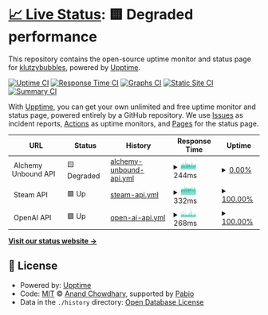 # [📈 Live Status](https://status.alchemyunbound.net): <!--live status--> **🟨 Degraded performance**

This repository contains the open-source uptime monitor and status page for [klutzybubbles](https://status.alchemyunbound.net), powered by [Upptime](https://github.com/upptime/upptime).

[![Uptime CI](https://github.com/klutzybubbles/alchemy-unbound-status/workflows/Uptime%20CI/badge.svg)](https://github.com/klutzybubbles/alchemy-unbound-status/actions?query=workflow%3A%22Uptime+CI%22)
[![Response Time CI](https://github.com/klutzybubbles/alchemy-unbound-status/workflows/Response%20Time%20CI/badge.svg)](https://github.com/klutzybubbles/alchemy-unbound-status/actions?query=workflow%3A%22Response+Time+CI%22)
[![Graphs CI](https://github.com/klutzybubbles/alchemy-unbound-status/workflows/Graphs%20CI/badge.svg)](https://github.com/klutzybubbles/alchemy-unbound-status/actions?query=workflow%3A%22Graphs+CI%22)
[![Static Site CI](https://github.com/klutzybubbles/alchemy-unbound-status/workflows/Static%20Site%20CI/badge.svg)](https://github.com/klutzybubbles/alchemy-unbound-status/actions?query=workflow%3A%22Static+Site+CI%22)
[![Summary CI](https://github.com/klutzybubbles/alchemy-unbound-status/workflows/Summary%20CI/badge.svg)](https://github.com/klutzybubbles/alchemy-unbound-status/actions?query=workflow%3A%22Summary+CI%22)

With [Upptime](https://upptime.js.org), you can get your own unlimited and free uptime monitor and status page, powered entirely by a GitHub repository. We use [Issues](https://github.com/klutzybubbles/alchemy-unbound-status/issues) as incident reports, [Actions](https://github.com/klutzybubbles/alchemy-unbound-status/actions) as uptime monitors, and [Pages](https://status.alchemyunbound.net) for the status page.

<!--start: status pages-->
<!-- This summary is generated by Upptime (https://github.com/upptime/upptime) -->
<!-- Do not edit this manually, your changes will be overwritten -->
<!-- prettier-ignore -->
| URL | Status | History | Response Time | Uptime |
| --- | ------ | ------- | ------------- | ------ |
| <img alt="" src="https://status.alchemyunbound.net/api_icon.png" height="13"> Alchemy Unbound API | 🟨 Degraded | [alchemy-unbound-api.yml](https://github.com/KlutzyBubbles/alchemy-unbound-status/commits/HEAD/history/alchemy-unbound-api.yml) | <details><summary><img alt="Response time graph" src="./graphs/alchemy-unbound-api/response-time-week.png" height="20"> 244ms</summary><br><a href="https://status.alchemyunbound.net/history/alchemy-unbound-api"><img alt="Response time 228" src="https://img.shields.io/endpoint?url=https%3A%2F%2Fraw.githubusercontent.com%2FKlutzyBubbles%2Falchemy-unbound-status%2FHEAD%2Fapi%2Falchemy-unbound-api%2Fresponse-time.json"></a><br><a href="https://status.alchemyunbound.net/history/alchemy-unbound-api"><img alt="24-hour response time 248" src="https://img.shields.io/endpoint?url=https%3A%2F%2Fraw.githubusercontent.com%2FKlutzyBubbles%2Falchemy-unbound-status%2FHEAD%2Fapi%2Falchemy-unbound-api%2Fresponse-time-day.json"></a><br><a href="https://status.alchemyunbound.net/history/alchemy-unbound-api"><img alt="7-day response time 244" src="https://img.shields.io/endpoint?url=https%3A%2F%2Fraw.githubusercontent.com%2FKlutzyBubbles%2Falchemy-unbound-status%2FHEAD%2Fapi%2Falchemy-unbound-api%2Fresponse-time-week.json"></a><br><a href="https://status.alchemyunbound.net/history/alchemy-unbound-api"><img alt="30-day response time 241" src="https://img.shields.io/endpoint?url=https%3A%2F%2Fraw.githubusercontent.com%2FKlutzyBubbles%2Falchemy-unbound-status%2FHEAD%2Fapi%2Falchemy-unbound-api%2Fresponse-time-month.json"></a><br><a href="https://status.alchemyunbound.net/history/alchemy-unbound-api"><img alt="1-year response time 229" src="https://img.shields.io/endpoint?url=https%3A%2F%2Fraw.githubusercontent.com%2FKlutzyBubbles%2Falchemy-unbound-status%2FHEAD%2Fapi%2Falchemy-unbound-api%2Fresponse-time-year.json"></a></details> | <details><summary><a href="https://status.alchemyunbound.net/history/alchemy-unbound-api">0.00%</a></summary><a href="https://status.alchemyunbound.net/history/alchemy-unbound-api"><img alt="All-time uptime 67.52%" src="https://img.shields.io/endpoint?url=https%3A%2F%2Fraw.githubusercontent.com%2FKlutzyBubbles%2Falchemy-unbound-status%2FHEAD%2Fapi%2Falchemy-unbound-api%2Fuptime.json"></a><br><a href="https://status.alchemyunbound.net/history/alchemy-unbound-api"><img alt="24-hour uptime 0.00%" src="https://img.shields.io/endpoint?url=https%3A%2F%2Fraw.githubusercontent.com%2FKlutzyBubbles%2Falchemy-unbound-status%2FHEAD%2Fapi%2Falchemy-unbound-api%2Fuptime-day.json"></a><br><a href="https://status.alchemyunbound.net/history/alchemy-unbound-api"><img alt="7-day uptime 0.00%" src="https://img.shields.io/endpoint?url=https%3A%2F%2Fraw.githubusercontent.com%2FKlutzyBubbles%2Falchemy-unbound-status%2FHEAD%2Fapi%2Falchemy-unbound-api%2Fuptime-week.json"></a><br><a href="https://status.alchemyunbound.net/history/alchemy-unbound-api"><img alt="30-day uptime 0.00%" src="https://img.shields.io/endpoint?url=https%3A%2F%2Fraw.githubusercontent.com%2FKlutzyBubbles%2Falchemy-unbound-status%2FHEAD%2Fapi%2Falchemy-unbound-api%2Fuptime-month.json"></a><br><a href="https://status.alchemyunbound.net/history/alchemy-unbound-api"><img alt="1-year uptime 64.97%" src="https://img.shields.io/endpoint?url=https%3A%2F%2Fraw.githubusercontent.com%2FKlutzyBubbles%2Falchemy-unbound-status%2FHEAD%2Fapi%2Falchemy-unbound-api%2Fuptime-year.json"></a></details>
| <img alt="" src="https://status.alchemyunbound.net/steam_icon.png" height="13"> Steam API | 🟩 Up | [steam-api.yml](https://github.com/KlutzyBubbles/alchemy-unbound-status/commits/HEAD/history/steam-api.yml) | <details><summary><img alt="Response time graph" src="./graphs/steam-api/response-time-week.png" height="20"> 332ms</summary><br><a href="https://status.alchemyunbound.net/history/steam-api"><img alt="Response time 324" src="https://img.shields.io/endpoint?url=https%3A%2F%2Fraw.githubusercontent.com%2FKlutzyBubbles%2Falchemy-unbound-status%2FHEAD%2Fapi%2Fsteam-api%2Fresponse-time.json"></a><br><a href="https://status.alchemyunbound.net/history/steam-api"><img alt="24-hour response time 324" src="https://img.shields.io/endpoint?url=https%3A%2F%2Fraw.githubusercontent.com%2FKlutzyBubbles%2Falchemy-unbound-status%2FHEAD%2Fapi%2Fsteam-api%2Fresponse-time-day.json"></a><br><a href="https://status.alchemyunbound.net/history/steam-api"><img alt="7-day response time 332" src="https://img.shields.io/endpoint?url=https%3A%2F%2Fraw.githubusercontent.com%2FKlutzyBubbles%2Falchemy-unbound-status%2FHEAD%2Fapi%2Fsteam-api%2Fresponse-time-week.json"></a><br><a href="https://status.alchemyunbound.net/history/steam-api"><img alt="30-day response time 323" src="https://img.shields.io/endpoint?url=https%3A%2F%2Fraw.githubusercontent.com%2FKlutzyBubbles%2Falchemy-unbound-status%2FHEAD%2Fapi%2Fsteam-api%2Fresponse-time-month.json"></a><br><a href="https://status.alchemyunbound.net/history/steam-api"><img alt="1-year response time 324" src="https://img.shields.io/endpoint?url=https%3A%2F%2Fraw.githubusercontent.com%2FKlutzyBubbles%2Falchemy-unbound-status%2FHEAD%2Fapi%2Fsteam-api%2Fresponse-time-year.json"></a></details> | <details><summary><a href="https://status.alchemyunbound.net/history/steam-api">100.00%</a></summary><a href="https://status.alchemyunbound.net/history/steam-api"><img alt="All-time uptime 100.00%" src="https://img.shields.io/endpoint?url=https%3A%2F%2Fraw.githubusercontent.com%2FKlutzyBubbles%2Falchemy-unbound-status%2FHEAD%2Fapi%2Fsteam-api%2Fuptime.json"></a><br><a href="https://status.alchemyunbound.net/history/steam-api"><img alt="24-hour uptime 100.00%" src="https://img.shields.io/endpoint?url=https%3A%2F%2Fraw.githubusercontent.com%2FKlutzyBubbles%2Falchemy-unbound-status%2FHEAD%2Fapi%2Fsteam-api%2Fuptime-day.json"></a><br><a href="https://status.alchemyunbound.net/history/steam-api"><img alt="7-day uptime 100.00%" src="https://img.shields.io/endpoint?url=https%3A%2F%2Fraw.githubusercontent.com%2FKlutzyBubbles%2Falchemy-unbound-status%2FHEAD%2Fapi%2Fsteam-api%2Fuptime-week.json"></a><br><a href="https://status.alchemyunbound.net/history/steam-api"><img alt="30-day uptime 100.00%" src="https://img.shields.io/endpoint?url=https%3A%2F%2Fraw.githubusercontent.com%2FKlutzyBubbles%2Falchemy-unbound-status%2FHEAD%2Fapi%2Fsteam-api%2Fuptime-month.json"></a><br><a href="https://status.alchemyunbound.net/history/steam-api"><img alt="1-year uptime 100.00%" src="https://img.shields.io/endpoint?url=https%3A%2F%2Fraw.githubusercontent.com%2FKlutzyBubbles%2Falchemy-unbound-status%2FHEAD%2Fapi%2Fsteam-api%2Fuptime-year.json"></a></details>
| <img alt="" src="https://status.alchemyunbound.net/openai_icon.png" height="13"> OpenAI API | 🟩 Up | [open-ai-api.yml](https://github.com/KlutzyBubbles/alchemy-unbound-status/commits/HEAD/history/open-ai-api.yml) | <details><summary><img alt="Response time graph" src="./graphs/open-ai-api/response-time-week.png" height="20"> 268ms</summary><br><a href="https://status.alchemyunbound.net/history/open-ai-api"><img alt="Response time 237" src="https://img.shields.io/endpoint?url=https%3A%2F%2Fraw.githubusercontent.com%2FKlutzyBubbles%2Falchemy-unbound-status%2FHEAD%2Fapi%2Fopen-ai-api%2Fresponse-time.json"></a><br><a href="https://status.alchemyunbound.net/history/open-ai-api"><img alt="24-hour response time 263" src="https://img.shields.io/endpoint?url=https%3A%2F%2Fraw.githubusercontent.com%2FKlutzyBubbles%2Falchemy-unbound-status%2FHEAD%2Fapi%2Fopen-ai-api%2Fresponse-time-day.json"></a><br><a href="https://status.alchemyunbound.net/history/open-ai-api"><img alt="7-day response time 268" src="https://img.shields.io/endpoint?url=https%3A%2F%2Fraw.githubusercontent.com%2FKlutzyBubbles%2Falchemy-unbound-status%2FHEAD%2Fapi%2Fopen-ai-api%2Fresponse-time-week.json"></a><br><a href="https://status.alchemyunbound.net/history/open-ai-api"><img alt="30-day response time 250" src="https://img.shields.io/endpoint?url=https%3A%2F%2Fraw.githubusercontent.com%2FKlutzyBubbles%2Falchemy-unbound-status%2FHEAD%2Fapi%2Fopen-ai-api%2Fresponse-time-month.json"></a><br><a href="https://status.alchemyunbound.net/history/open-ai-api"><img alt="1-year response time 237" src="https://img.shields.io/endpoint?url=https%3A%2F%2Fraw.githubusercontent.com%2FKlutzyBubbles%2Falchemy-unbound-status%2FHEAD%2Fapi%2Fopen-ai-api%2Fresponse-time-year.json"></a></details> | <details><summary><a href="https://status.alchemyunbound.net/history/open-ai-api">100.00%</a></summary><a href="https://status.alchemyunbound.net/history/open-ai-api"><img alt="All-time uptime 99.96%" src="https://img.shields.io/endpoint?url=https%3A%2F%2Fraw.githubusercontent.com%2FKlutzyBubbles%2Falchemy-unbound-status%2FHEAD%2Fapi%2Fopen-ai-api%2Fuptime.json"></a><br><a href="https://status.alchemyunbound.net/history/open-ai-api"><img alt="24-hour uptime 100.00%" src="https://img.shields.io/endpoint?url=https%3A%2F%2Fraw.githubusercontent.com%2FKlutzyBubbles%2Falchemy-unbound-status%2FHEAD%2Fapi%2Fopen-ai-api%2Fuptime-day.json"></a><br><a href="https://status.alchemyunbound.net/history/open-ai-api"><img alt="7-day uptime 100.00%" src="https://img.shields.io/endpoint?url=https%3A%2F%2Fraw.githubusercontent.com%2FKlutzyBubbles%2Falchemy-unbound-status%2FHEAD%2Fapi%2Fopen-ai-api%2Fuptime-week.json"></a><br><a href="https://status.alchemyunbound.net/history/open-ai-api"><img alt="30-day uptime 100.00%" src="https://img.shields.io/endpoint?url=https%3A%2F%2Fraw.githubusercontent.com%2FKlutzyBubbles%2Falchemy-unbound-status%2FHEAD%2Fapi%2Fopen-ai-api%2Fuptime-month.json"></a><br><a href="https://status.alchemyunbound.net/history/open-ai-api"><img alt="1-year uptime 99.95%" src="https://img.shields.io/endpoint?url=https%3A%2F%2Fraw.githubusercontent.com%2FKlutzyBubbles%2Falchemy-unbound-status%2FHEAD%2Fapi%2Fopen-ai-api%2Fuptime-year.json"></a></details>

<!--end: status pages-->

[**Visit our status website →**](https://status.alchemyunbound.net)

## 📄 License

- Powered by: [Upptime](https://github.com/upptime/upptime)
- Code: [MIT](./LICENSE) © [Anand Chowdhary](https://anandchowdhary.com), supported by [Pabio](https://pabio.com)
- Data in the `./history` directory: [Open Database License](https://opendatacommons.org/licenses/odbl/1-0/)
